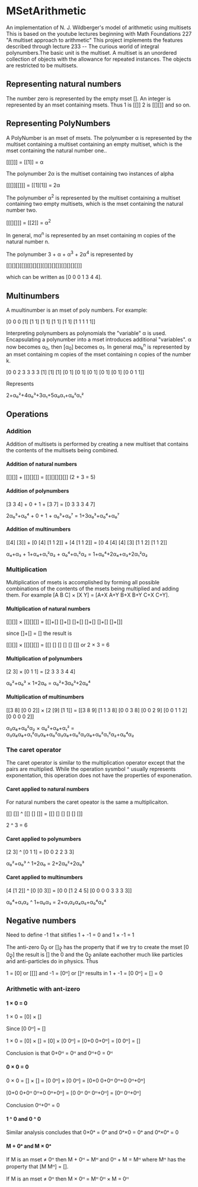 # MSetArithmetic
An implementation of N. J. Wildberger's model of arithmetic using multisets
This is based on the youtube lectures beginning with Math Foundations 227 
"A multiset approach to arithmetic"
This project implements the features described through lecture 233 -- 
The curious world of integral polynumbers.The basic unit is the multiset. 
A multiset is an unordered collection of objects with the allowance for repeated instances. 
The objects are restricted to be multisets.
## Representing natural numbers 
The number zero is represented by the empty mset []. An integer is represented 
by an mset containing msets. Thus 1 is [[]] 2 is [[][]] and so on.
## Representing PolyNumbers
A PolyNumber is an mset of msets. 
The polynumber &#x03B1; is represented by the multiset containing a multiset
containing an empty multiset, which is the mset containing the natural number one..

[[[]]] = [[1]] = &#x03B1;

The polynumber 2&#x03B1; is the multiset containing two instances of alpha

[[[]][[]]] = [[1][1]] = 2&#x03B1;

The polynumber &#x03B1;<sup>2</sup> is represented by the multiset containing a multiset
containing two empty multisets, which is the mset containing the natural number two.

[[[][]]] = [[2]] = &#x03B1;<sup>2</sup>

In general, m&#x03b1;<sup>n</sup> is represented by an mset containing m copies of the natural number n.

The polynumber 3 + &#x03B1; + &#x03B1;<sup>3</sup> + 2&#x03B1;<sup>4</sup> is represented by

[[][][][[]][[][][]][[][][][]][[][][][]]]

which can be written as [0 0 0 1 3 4 4].

## Multinumbers

A muultinumber is an mset of poly numbers. For example:

[0 0 0 [1] [1 1] [1 1] [1 1] [1 1] [1 1 1 1 1]]

Interpreting polynumbers as polynomials the "variable" &#x03B1; is used. Encapsulating a polynumber
into a mset introduces additional "variables". &#x03B1; now becomes &#x03B1;<sub>0</sub>, then
[&#x03B1;<sub>0</sub>] becomes &#x03B1;<sub>1</sub>. In general m&#x03B1;<sub>k</sub><sup>n</sup>
is represented by an mset containing m copies of the mset containing n copies of the number k.

 [0 0 2 3 3 3 3 [1] [1] [1] [0 1] [0 1] [0 1] [0 1] [0 1] [0 0 1 1]]
 
 Represents
 
 2+α₀²+4α₀³+3α₁+5α₀α₁+α₀²α₁²
 
 ## Operations

### Addition
Addition of multisets is performed by creating a new multiset that contains the
contents of the multisets being combined.

#### Addition of natural numbers

[[][]] + [[][][]] = [[][][][][]] (2 + 3 = 5)

#### Addition of polynumbers

[3 3 4] + 0 + 1 + [3 7] = [0 3 3 3 4 7]

2α₀³+α₀⁴ + 0 + 1 + α₀³+α₀⁷ = 1+3α₀³+α₀⁴+α₀⁷

#### Addition of multinumbers

[[4] [3]] + [0 [4] [1 1 2]] + [4 [1 1 2]] = [0 4 [4] [4] [3] [1 1 2] [1 1 2]]

α₄+α₃ + 1+α₄+α₁²α₂ + α₀⁴+α₁²α₂ = 1+α₀⁴+2α₄+α₃+2α₁²α₂ 

### Multiplication

Multiplication of msets is accomplished by forming all possible combinations of the contents
of the msets being multiplied and adding them. For example [A B C] × [X Y] = [A+X A+Y B+X B+Y C+X C+Y].

#### Multiplication of natural numbers

[[][]] × [[][][]] = [[]+[] []+[] []+[] []+[] []+[] []+[]]

since []+[] = [] the result is 

[[][]] × [[][][]] = [[] [] [] [] [] []] or 2 × 3 = 6

#### Multiplication of polynumbers

[2 3] × [0 1 1] = [2 3 3 3 4 4]

α₀²+α₀³ × 1+2α₀ = α₀²+3α₀³+2α₀⁴

#### Multiplication of multinumbers

[[3 8] [0 0 2]] × [2 [9] [1 1]] = [[3 8 9] [1 1 3 8] [0 0 3 8] [0 0 2 9] [0 0 1 1 2] [0 0 0 0 2]]

α₃α₈+α₀²α₂ × α₀²+α₉+α₁² = α₃α₈α₉+α₁²α₃α₈+α₀²α₃α₈+α₀²α₂α₉+α₀²α₁²α₂+α₀⁴α₂

### The caret operator

The caret operator is similar to the multiplication operator except that the pairs are multiplied. While 
the operation sysmbol ^ usually represents exponentation, this operation does not have the properties
of exponenation.

#### Caret applied to natural numbers

For natural numbers the caret opeator is the same a multiplicaiton.

[[] []] ^ [[] [] []] = [[] [] [] [] [] []]

2 ^ 3 = 6

#### Caret applied to polynumbers

[2 3] ^ [0 1 1] = [0 0 2 2 3 3]

α₀²+α₀³ ^  1+2α₀ = 2+2α₀²+2α₀³

#### Caret applied to multinumbers

[4 [1 2]] ^ [0 [0 3]] = [0 0 [1 2 4 5] [0 0 0 0 3 3 3 3]]

α₀⁴+α₁α₂ ^ 1+α₀α₃ = 2+α₁α₂α₄α₅+α₀⁴α₃⁴

## Negative numbers

Need to define -1 that sitifies 1 + -1 = 0 and 1 × -1 = 1

The anti-zero 0&#x1043; or []&#x1043; has the property that if we try to create the mset [0 0&#x1043;] the result is []
the 0 and the 0&#x1043; anilate eachother much like particles and anti-particles do in physics. Thus 

1 = [0] or [[]] and -1 = [0&#x1D34;] or []&#x1D34; results in 1 + -1 = [0 0&#x1D34;] = [] = 0

### Arithmetic with ant-izero

#### 1 × 0 = 0

1 × 0 = [0] × []

Since [0 0&#x1D34;] = [] 

1 × 0 = [0] × [] = [0] × [0 0&#x1D34;] = [0+0 0+0&#x1D34;] = [0 0&#x1D34;] = []

Conclusion is that 0+0&#x1D34; = 0&#x1D34; and 0&#x1D34;+0 = 0&#x1D34;

#### 0 × 0 = 0

0 × 0 = [] × [] = [0 0&#x1D34;] × [0 0&#x1D34;] = [0+0 0+0&#x1D34; 0&#x1D34;+0 0&#x1D34;+0&#x1D34;]

[0+0 0+0&#x1D34; 0&#x1D34;+0 0&#x1D34;+0&#x1D34;] = [0 0&#x1D34; 0&#x1D34; 0&#x1D34;+0&#x1D34;] = [0&#x1D34; 0&#x1D34;+0&#x1D34;]

Conclusion 0&#x1D34;+0&#x1D34; = 0

#### 1 ^ 0 and 0 ^ 0

Similar analysis concludes that 0×0&#x1D43; = 0&#x1D43; and 0&#x1D43;×0 = 0&#x1D43; and 0&#x1D43;×0&#x1D43; = 0 

#### M + 0&#x1D43; and M × 0&#x1D43;

If M is an mset &#x2260; 0&#x1D34; then M + 0&#x1D34; = M&#x1D34; and 0&#x1D34; + M = M&#x1D34; where M&#x1D34; has the property that [M M&#x1D34;] = [].

If M is an mset &#x2260; 0&#x1D34; then M × 0&#x1D34; = M&#x1D34; 0&#x1D34; × M = 0&#x1D34;












